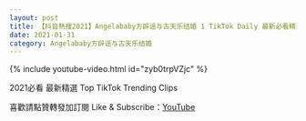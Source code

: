 ```yaml
---
layout: post
title: 【抖音熱搜2021】Angelababy方辟谣与古天乐结婚 1 TikTok Daily 最新必看精選合集2021 01 31
date: 2021-01-31
category: Angelababy方辟谣与古天乐结婚
---
```


{% include youtube-video.html id="zyb0trpVZjc" %}

2021必看 最新精選 Top TikTok Trending Clips

喜歡請點贊轉發加訂閱 Like & Subscribe：[YouTube](https://www.youtube.com/channel/UCAoR7VcanIPd04uEq_GIylA/videos)

